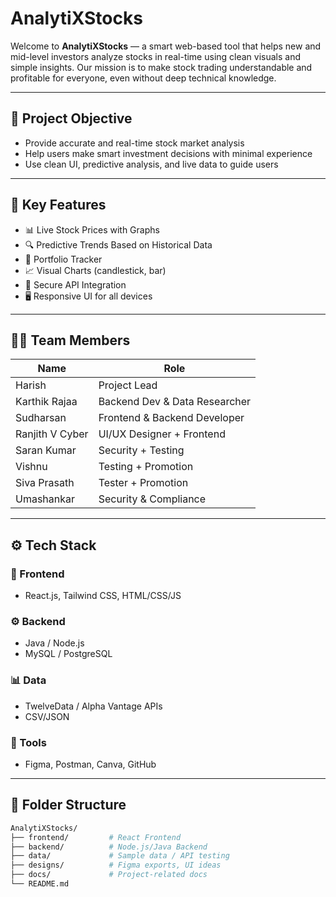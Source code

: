 # AnalytiXStocks

Welcome to **AnalytiXStocks** — a smart web-based tool that helps new and mid-level investors analyze stocks in real-time using clean visuals and simple insights. Our mission is to make stock trading understandable and profitable for everyone, even without deep technical knowledge.

---

## 🧠 Project Objective

- Provide accurate and real-time stock market analysis
- Help users make smart investment decisions with minimal experience
- Use clean UI, predictive analysis, and live data to guide users

---

## 🚀 Key Features

- 📊 Live Stock Prices with Graphs
- 🔍 Predictive Trends Based on Historical Data
- 🧾 Portfolio Tracker
- 📈 Visual Charts (candlestick, bar)
- 🔐 Secure API Integration
- 🖥️ Responsive UI for all devices

---

## 👨‍💻 Team Members

| Name            | Role                         |
|-----------------|------------------------------|
| Harish          | Project Lead                 |
| Karthik Rajaa   | Backend Dev & Data Researcher|
| Sudharsan       | Frontend & Backend Developer |
| Ranjith V Cyber | UI/UX Designer + Frontend    |
| Saran Kumar     | Security + Testing           |
| Vishnu          | Testing + Promotion          |
| Siva Prasath    | Tester + Promotion           |
| Umashankar      | Security & Compliance        |

---

## ⚙️ Tech Stack

### 🎨 Frontend
- React.js, Tailwind CSS, HTML/CSS/JS

### ⚙️ Backend
- Java / Node.js
- MySQL / PostgreSQL

### 📊 Data
- TwelveData / Alpha Vantage APIs
- CSV/JSON

### 🎯 Tools
- Figma, Postman, Canva, GitHub

---

## 📁 Folder Structure

```bash
AnalytiXStocks/
├── frontend/         # React Frontend
├── backend/          # Node.js/Java Backend
├── data/             # Sample data / API testing
├── designs/          # Figma exports, UI ideas
├── docs/             # Project-related docs
└── README.md

